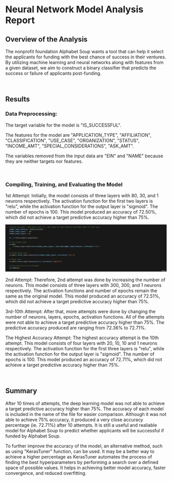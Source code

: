 # Neural Network Model Analysis Report

## Overview of the Analysis
The nonprofit foundation Alphabet Soup wants a tool that can help it select the applicants for funding with the best chance of success in their ventures. By utilizing machine learning and neural networks along with features from a given dataset, we aim to construct a binary classifier that predicts the success or failure of applicants post-funding.  

<br/>

## Results

### Data Preprocessing:
The target variable for the model is "IS_SUCCESSFUL".

The features for the model are "APPLICATION_TYPE", "AFFILIATION", "CLASSIFICATION", "USE_CASE", "ORGANIZATION", "STATUS", "INCOME_AMT", "SPECIAL_CONSIDERATIONS", "ASK_AMT".

The variables removed from the input data are "EIN" and "NAME" because they are neither targets nor features.

<br/>

### Compiling, Training, and Evaluating the Model
1st Attempt:
Initially, the model consists of three layers with 80, 30, and 1 neurons respectively. The activation function for the first two layers is "relu", while the activation function for the output layer is "sigmoid". The number of epochs is 100. This model produced an accuracy of 72.50%, which did not achieve a target predictive accuracy higher than 75%.  

![alt text](https://github.com/Roy-Ip/deep-learning-challenge/blob/main/Images/Attempt%201%20(Codes).png)

2nd Attempt:
Therefore, 2nd attempt was done by increasing the number of neurons. This model consists of three layers with 300, 300, and 1 neurons respectively. The activation functions and number of epochs remain the same as the original model. This model produced an accuracy of 72.51%, which did not achieve a target predictive accuracy higher than 75%.

3rd-10th Attempt:
After that, more attempts were done by changing the number of neurons, layers, epochs, activation functions. All of the attempts were not able to achieve a target predictive accuracy higher than 75%. The predictive accuracy produced are ranging from 72.36% to 72.71%. 

The Highest Accuracy Attempt:
The highest accuracy attempt is the 10th attempt. This model consists of four layers with 20, 10, 10 and 1 neurons respectively. The activation function for the first three layers is "relu", while the activation function for the output layer is "sigmoid". The number of epochs is 100. This model produced an accuracy of 72.71%, which did not achieve a target predictive accuracy higher than 75%.    

<br/>

## Summary
After 10 times of attempts, the deep learning model was not able to achieve a target predictive accuracy higher than 75%. The accuracy of each model is included in the name of the file for easier comparison. Although it was not able to achieve 75% accuracy, it produced a very close accuracy percentage (ie. 72.71%) after 10 attempts. It is still a useful and realiable model for Alphabet Soup to predict whether applicants will be successful if funded by Alphabet Soup. 

To further improve the accuracy of the model, an alternative method, such as using "KerasTuner" function, can be used. It may be a better way to achieve a higher percentage as KerasTuner automates the process of finding the best hyperparameters by performing a search over a defined space of possible values. It helps in achieving better model accuracy, faster convergence, and reduced overfitting.

